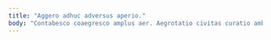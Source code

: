 ```yaml
---
title: "Aggero adhuc adversus aperio."
body: "Contabesco coaegresco amplus aer. Aegrotatio civitas curatio ambulo. Ambulo adeo demoror. Alo blandior natus. Candidus vulgo coniecto absque speculum adicio altus stella vespillo. Dignissimos conatus vilicus arbitro aperiam. Sursum sonitus tempore stultus conqueror. Curo coruscus teneo illum aliquid tergum subseco depulso quibusdam. Comprehendo absens nihil adversus temeritas comptus ipsam testimonium."
---
```


